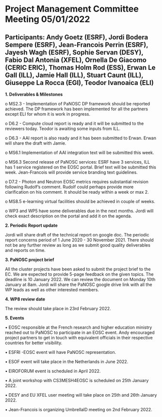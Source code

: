 Project Management Committee Meeting 05/01/2022
===============================================

Participants: Andy Goetz (ESRF), Jordi Bodera Sempere (ESRF), Jean-Francois Perrin (ESRF), Jayesh Wagh (ESRF), Sophie Servan (DESY), Fabio Dal Antonia (XFEL),  Ornella De Giacomo (CERIC ERIC), Thomas Holm Rod (ESS), Erwan Le Gall (ILL), Jamie Hall (ILL), Stuart Caunt (ILL), Giuseppe La Rocca (EGI), Teodor Ivanoaica (ELI)
--

**1.	Deliverables & Milestones**

o	MS2.3 - Implementation of PaNOSC DP framework should be reported achieved. The DP framework has been implemented for all the partners except ELI for whom it is work in progress.

o	D6.2 - Compute cloud report is ready and it will be submitted to the reviewers today. Teodor is awaiting some inputs from ILL. 

o	D6.3 - AAI report is also ready and it has been submitted to Erwan. Erwan will share the draft with Jamie. 

o	MS6.1 Implementation of AAI integration text will be submitted this week.

o	MS6.3 Second release of PaNOSC services: ESRF have 3 services, ILL has 1 service registered on the EOSC portal. Brief text will be submitted this week. Jean-Francois will provide service branding text guidelines.  

o	D7.2 - Photon and Neutron EOSC metrics requires substantial revision following Rudolf’s comment. Rudolf could perhaps provide more clarification on his comment. It should be ready within a week or max 2. 

o	MS8.5 e-learning virtual facilities should be achieved in couple of weeks. 

o	WP3 and WP5 have some deliverables due in the next months. Jordi will check exact description on the portal and add it on the agenda.  

**2.	Periodic Report update** 

Jordi will share draft of the technical report on google doc. The periodic report concerns period of 1 June 2020 - 30 November 2021. There should not be any further review as long as we submit good quality deliverables and reports on time. 

**3.	PaNOSC project brief**

All the cluster projects have been asked to submit the project brief to the EC. We are expected to provide 5-page feedback on the given topics. The deadline is 10 January 2022. We can review the document on Monday 10th January at 8am. Jordi will share the PaNOSC google drive link with all the WP leads as well as other interested members. 

**4.	WP8 review date**

The review should take place in 23rd February 2022. 

**5.	Events**

•	EOSC responsible at the French research and higher education ministry reached out to PaNOSC to participate in an EOSC event. Andy encouraged project partners to get in touch with equivalent officials in their respective countries for better visibility. 

•	ESFRI -EOSC event will have PaNOSC representation. 

•	ESOF event will take place in the Netherlands in June 2022.

•	EIROFORUM event is scheduled in April 2022.

•	A joint workshop with CS3MESH4EOSC is scheduled on 25th January 2022.

•	DESY and EU XFEL user meeting will take place on 25th and 26th January 2022.

•	Jean-Francois is organizing UmbrellaID meeting on 2nd February 2022. 
